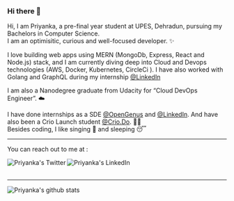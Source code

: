 ### Hi there 👋

Hi, I am Priyanka, a pre-final year student at UPES, Dehradun, pursuing my Bachelors in Computer Science.<br>
I am an optimisitic, curious and well-focused developer. :sparkles: <br>

I love building web apps using MERN (MongoDb, Express, React and Node.js)  stack, and I  am currently diving deep into Cloud and Devops technologies (AWS, Docker, Kubernetes, CircleCi ). I have also worked with Golang and GraphQL during my internship [@LinkedIn](https://www.linkedin.com/feed/) <br>

I am also a Nanodegree graduate from Udacity for “Cloud DevOps Engineer”. :cloud:

I have done internships as a SDE [@OpenGenus](http://www.opengenus.org/) and [@LinkedIn](https://www.linkedin.com/feed/). And have also been a Crio Launch student [@Crio.Do](https://www.crio.do/). :woman_technologist: <br>
Besides coding, I like singing :microphone: and sleeping :sleeping:

<hr>

You can reach out to me at :

<a href="https://twitter.com/Priyanka__488">
  <img align="left" alt="Priyanka's Twitter" src="https://img.icons8.com/bubbles/50/000000/twitter.png"/>
</a>

<a href="https://www.linkedin.com/in/priyanka488/">
  <img align="left" alt="Priyanka's LinkedIn" src="https://img.icons8.com/bubbles/50/000000/linkedin.png"/>
</a>

<br />
<br />

<hr>

![Priyanka's github stats](https://github-readme-stats.vercel.app/api?username=Priyanka488&show_icons=true&hide_border=true)

